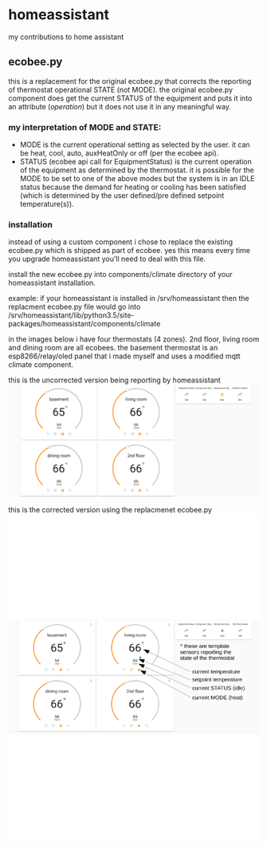 # homeassistant
my contributions to home assistant

## ecobee.py
this is a replacement for the original ecobee.py that corrects the reporting of thermostat operational STATE (not MODE). the original ecobee.py component does get the current STATUS of the equipment and puts it into an attribute (*operation*) but it does not use it in any meaningful way. 

### my interpretation of MODE and STATE:
  * MODE is the current operational setting as selected by the user. it can be heat, cool, auto, auxHeatOnly or off (per the ecobee api).
  * STATUS (ecobee api call for EquipmentStatus) is the current operation of the equipment as determined by the thermostat. it is possible for the MODE to be set to one of the above modes but the system is in an IDLE status because the demand for heating or cooling has been satisfied (which is determined by the user defined/pre defined setpoint temperature(s)).

### installation
instead of using a custom component i chose to replace the existing ecobee.py which is shipped as part of ecobee. yes this means every time you upgrade homeassistant you'll need to deal with this file.

install the new ecobee.py into components/climate directory of your homeassistant installation.

example: if your homeassistant is installed in /srv/homeassistant then the replacment ecobee.py file would go into /srv/homeassistant/lib/python3.5/site-packages/homeassistant/components/climate

in the images below i have four thermostats (4 zones).  2nd floor, living room and dining room are all ecobees. the basement thermostat is an esp8266/relay/oled panel that i made myself and uses a modified mqtt climate component.

this is the uncorrected version being reporting by homeassistant
![alt text][ecobee_wrong]

this is the corrected version using the replacmenet ecobee.py
![alt text][ecobee_correct]


[ecobee_wrong]: images/ecobee_wrong_tstat_card.png
[ecobee_correct]: images/ecobee_correct_tstat_card.png
[tstat02]: images/thermostat02.png "incorrect example"